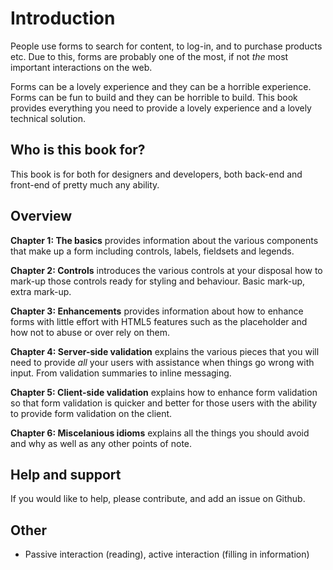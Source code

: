 # Introduction

People use forms to search for content, to log-in, and to purchase products etc. Due to this, forms are probably one of the most, if not *the* most important interactions on the web.

Forms can be a lovely experience and they can be a horrible experience. Forms can be fun to build and they can be horrible to build. This book provides everything you need to provide a lovely experience and a lovely technical solution.

## Who is this book for?

This book is for both for designers and developers, both back-end and front-end of pretty much any ability.

## Overview

**Chapter 1: The basics** provides information about the various components that make up a form including controls, labels, fieldsets and legends.

**Chapter 2: Controls** introduces the various controls at your disposal how to mark-up those controls ready for styling and behaviour. Basic mark-up, extra mark-up.

**Chapter 3: Enhancements** provides information about how to enhance forms with little effort with HTML5 features such as the placeholder and how not to abuse or over rely on them.

**Chapter 4: Server-side validation** explains the various pieces that you will need to provide *all* your users with assistance when things go wrong with input. From validation summaries to inline messaging.

**Chapter 5: Client-side validation** explains how to enhance form validation so that form validation is quicker and better for those users with the ability to provide form validation on the client.

**Chapter 6: Miscelanious idioms** explains all the things you should avoid and why as well as any other points of note.

## Help and support

If you would like to help, please contribute, and add an issue on Github.

## Other

* Passive interaction (reading), active interaction (filling in information)
